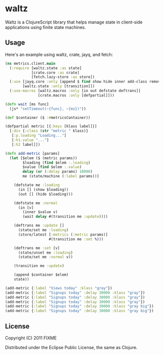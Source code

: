 # waltz

Waltz is a ClojureScript library that helps manage state in client-side applications using
finite state machines.

## Usage

Here's an example using waltz, crate, jayq, and fetch:

```clojure
(ns metrics.client.main
  (:require [waltz.state :as state]
            [crate.core :as crate]
            [fetch.lazy-store :as store])
  (:use [jayq.core :only [append $ find show hide inner add-class remove-class]]
        [waltz.state :only [transition]])
  (:use-macros [waltz.macros :only [in out defstate deftrans]]
               [crate.macros :only [defpartial]]))

(defn wait [ms func]
  (js* "setTimeout(~{func}, ~{ms})"))

(def $container ($ :#metricsContainer))

(defpartial metric [{:keys [klass label]}]
  [:div {:class (str "metric " klass)}
   [:p.loading "Loading..."]
   [:h1.value "..."]
   [:h2 label]])

(defn add-metric [params]
  (let [$elem ($ (metric params))
        $loading (find $elem :.loading)
        $value (find $elem :.value)
        delay (or (:delay params) 10000)
        me (state/machine (:label params))]

    (defstate me :loading 
      (in [] (show $loading))
      (out [] (hide $loading)))

    (defstate me :normal
      (in [v] 
        (inner $value v)
        (wait delay #(transition me :update))))

    (deftrans me :update []
      (state/set me :loading)
      (store/latest [:metrics (:metric params)] 
                    #(transition me :set %)))

    (deftrans me :set [v]
      (state/unset me :loading)
      (state/set me :normal v))

    (transition me :update)

    (append $container $elem)
    state))

(add-metric {:label "Views today" :klass "gray"})
(add-metric {:label "Signups today" :delay 30000 :klass "gray"})
(add-metric {:label "Signups today" :delay 30000 :klass "gray"})
(add-metric {:label "Signups today" :delay 30000 :klass "gray"})
(add-metric {:label "Signups today" :delay 30000 :klass "gray big"})
(add-metric {:label "Signups today" :delay 30000 :klass "gray big"})
```

## License

Copyright (C) 2011 FIXME

Distributed under the Eclipse Public License, the same as Clojure.
